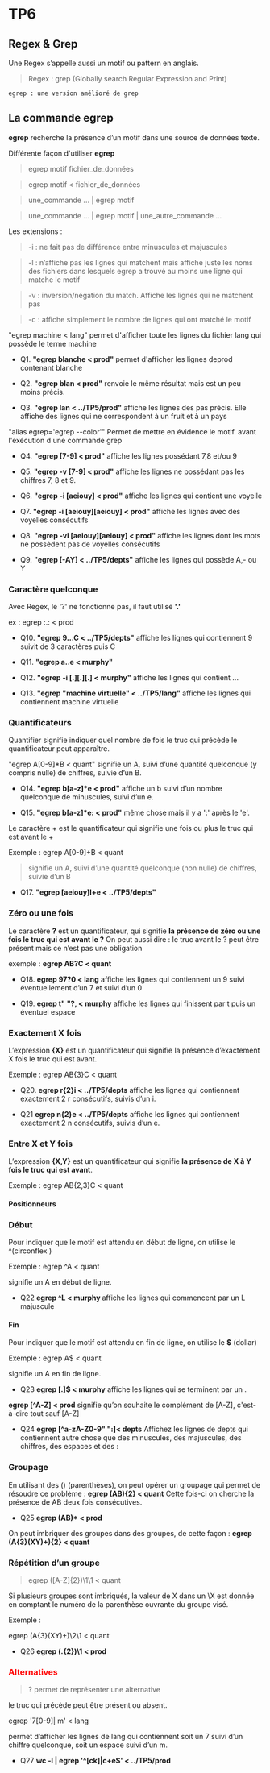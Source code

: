 # TP6

## Regex & Grep

Une Regex s’appelle aussi un motif ou pattern en anglais.

> Regex : grep (Globally search Regular Expression and Print)

    egrep : une version amélioré de grep

## La commande egrep

<b>egrep</b> recherche la présence d’un motif dans une source de données texte.

Différente façon d'utiliser <b>egrep</b>

> egrep motif fichier_de_données

> egrep motif < fichier_de_données

> une_commande ... | egrep motif

> une_commande ... | egrep motif | une_autre_commande ...

Les extensions :

> -i : ne fait pas de différence entre minuscules et majuscules

> -l : n’affiche pas les lignes qui matchent mais affiche juste les noms des fichiers dans lesquels egrep a trouvé au moins une ligne qui matche le motif

> -v : inversion/négation du match. Affiche les lignes qui ne matchent pas

> -c : affiche simplement le nombre de lignes qui ont matché le motif

"egrep machine < lang" permet d'afficher toute les lignes du fichier lang qui possède le terme machine

- Q1. <b>"egrep blanche < prod"</b> permet d'afficher les lignes deprod contenant blanche

- Q2. <b>"egrep blan < prod"</b> renvoie le même résultat mais est un peu moins précis.

- Q3. <b>"egrep lan < ../TP5/prod"</b> affiche les lignes des pas précis. Elle affiche des lignes qui ne correspondent à un fruit et à un pays

"alias egrep='egrep --color'" Permet de mettre en évidence le motif. avant l'exécution d'une commande grep

- Q4. <b>"egrep [7-9] < prod"</b> affiche les lignes possédant 7,8 et/ou 9

- Q5. <b>"egrep -v [7-9] < prod"</b> affiche les lignes ne possédant pas les chiffres 7, 8 et 9.

- Q6. <b>"egrep -i [aeiouy] < prod"</b> affiche les lignes qui contient une voyelle

- Q7. <b>"egrep -i [aeiouy][aeiouy] < prod"</b> affiche les lignes avec des voyelles consécutifs

- Q8. <b>"egrep -vi [aeiouy][aeiouy] < prod"</b> affiche les lignes dont les mots ne possèdent pas de voyelles consécutifs

- Q9. <b>"egrep [-AY] < ../TP5/depts"</b> affiche les lignes qui possède A,- ou Y

### Caractère quelconque

Avec Regex, le '?' ne fonctionne pas, il faut utilisé <b>'.'</b>

ex : egrep :.: < prod

- Q10. <b>"egrep 9...C < ../TP5/depts"</b> affiche les lignes qui contiennent 9 suivit de 3 caractères puis C

- Q11. <b>"egrep a..e < murphy"</b>

- Q12. <b>"egrep -i [.][.][.] < murphy"</b> affiche les lignes qui contient ...

- Q13. <b>"egrep "machine virtuelle" < ../TP5/lang"</b> affiche les lignes qui contiennent machine virtuelle

### Quantificateurs

Quantifier signifie indiquer quel nombre de fois le truc qui précède le quantificateur peut apparaître.

"egrep A[0-9]*B < quant" signifie un A, suivi d’une quantité quelconque (y compris nulle) de chiffres, suivie d’un B.

- Q14. <b>"egrep b[a-z]*e < prod"</b> affiche un b suivi d’un nombre quelconque de
  minuscules, suivi d’un e.

- Q15. <b>"egrep b[a-z]*e: < prod"</b> même chose mais il y a ':' après le 'e'.

Le caractère + est le quantificateur qui signifie une fois ou plus le truc qui est avant le +

Exemple : egrep A[0-9]+B < quant

> signifie un A, suivi d’une quantité quelconque (non nulle) de chiffres, suivie d’un B

- Q17. <b>"egrep [aeiouy]l+e < ../TP5/depts"</b>

### Zéro ou une fois

Le caractère <b>?</b> est un quantificateur, qui signifie <b>la présence de zéro ou une fois le truc qui est avant le ?</b>
On peut aussi dire : le truc avant le ? peut être présent mais ce n’est pas une obligation

exemple : <b>egrep AB?C < quant</b>

- Q18. <b>egrep 97?0 < lang</b> affiche les lignes qui contiennent un 9 suivi éventuellement d’un 7 et suivi d’un 0

- Q19. <b>egrep t" "?, < murphy</b> affiche les lignes qui finissent par t puis un éventuel espace

### Exactement X fois

L’expression <b>{X}</b> est un quantificateur qui signifie la présence d’exactement X fois le truc qui est avant.

Exemple : egrep AB{3}C < quant

- Q20. <b>egrep r{2}i < ../TP5/depts</b> affiche les lignes qui contiennent exactement 2 r consécutifs, suivis d’un i.

- Q21 <b>egrep n{2}e < ../TP5/depts</b> affiche les lignes qui contiennent exactement 2 n consécutifs, suivis d’un e.

### Entre X et Y fois

L’expression <b>{X,Y}</b> est un quantificateur qui signifie <b>la présence de X à Y fois le truc qui est avant</b>.

Exemple : egrep AB{2,3}C < quant

#### Positionneurs

### Début

Pour indiquer que le motif est attendu en début de ligne, on utilise le ^(circonflex )

Exemple : egrep ^A < quant

signifie un A en début de ligne.

- Q22 <b>egrep ^L < murphy </b> affiche les lignes qui commencent par un L majuscule

#### Fin

Pour indiquer que le motif est attendu en fin de ligne, on utilise le <b>$</b> (dollar)

Exemple : egrep A$ < quant

signifie un A en fin de ligne.

- Q23 <b>egrep [.]$ < murphy</b> affiche les lignes qui se terminent par un .

<b>egrep [^A-Z] < prod</b> signifie qu’on souhaite le complément de [A-Z], c'est-à-dire tout sauf [A-Z]

- Q24 <b>egrep [^a-zA-Z0-9" ":]< depts</b> Affichez les lignes de depts qui contiennent autre chose que des minuscules, des majuscules, des chiffres, des espaces et des :

### Groupage

En utilisant des () (parenthèses), on peut opérer un groupage qui permet de résoudre
ce problème : <b>egrep (AB){2} < quant</b> Cette fois-ci on cherche la présence de AB deux fois consécutives.

- Q25 <b>egrep (AB)\* < prod</b>

On peut imbriquer des groupes dans des groupes, de cette façon : <b>egrep (A{3}(XY)+){2} < quant</b>

### Répétition d’un groupe

> egrep ([A-Z]{2})\1\1 < quant

Si plusieurs groupes sont imbriqués, la valeur de X dans un \X est donnée en comptant le numéro de la parenthèse ouvrante du groupe visé. 

Exemple :

egrep (A{3}(XY)+)\2\1 < quant

- Q26 <b>egrep (.{2})\1 < prod</b>

### <span style="color:red">Alternatives</span>

> ? permet de représenter une alternative

le truc qui précède peut être présent ou absent. 

egrep '7[0-9]| m' < lang

permet d’afficher les lignes de lang qui contiennent soit un 7 suivi d’un chiffre
quelconque, soit un espace suivi d’un m.

- Q27 <b>wc -l | egrep '^[ck]|c+e$' < ../TP5/prod</b>